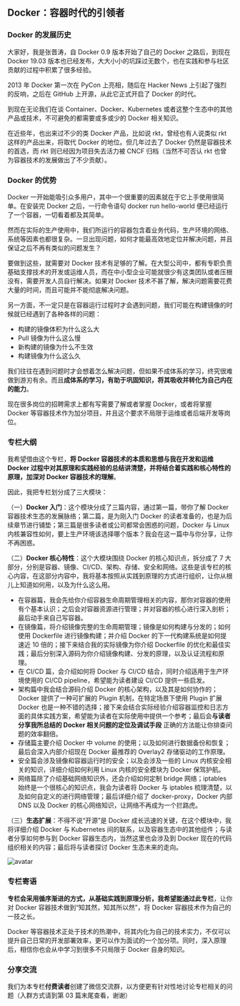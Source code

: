 ## Docker：容器时代的引领者

### Docker 的发展历史

大家好，我是张晋涛，自 Docker 0.9 版本开始了自己的 Docker 之路后，到现在 Docker 19.03 版本也已经发布，大大小小的坑踩过无数个，也在实践和参与社区贡献的过程中积累了很多经验。

2013 年 Docker 第一次在 PyCon 上亮相，随后在 Hacker News 上引起了强烈的反响，之后在 GitHub 上开源，从此它正式开启了 Docker 的时代。

到现在无论我们在谈 Container、Docker、Kubernetes 或者这整个生态中的其他产品或技术，不可避免的都需要或多或少的 Docker 相关知识。

在近些年，也出来过不少的类 Docker 产品，比如说 rkt，曾经也有人说类似 rkt 这样的产品出来，将取代 Docker 的地位。但几年过去了 Docker 仍然是容器技术的首选，而 rkt 则已经因为项目失去活力被 CNCF 归档（当然不可否认 rkt 也曾为容器技术的发展做出了不少贡献）。

### Docker 的优势

Docker 一开始能吸引众多用户，其中一个很重要的因素就在于它上手使用很简单。在安装完 Docker 之后，一行命令语句 docker run hello-world 便已经运行了一个容器，一切看着都及其简单。

然而在实际的生产使用中，我们所运行的容器包含着业务代码，生产环境的网络、系统等因素也都很复杂。一旦出现问题，如何才能最高效地定位并解决问题，并且保证之后不再有类似的问题发生？

要做到这些，就需要对 Docker 技术有足够的了解。在大型公司中，都有专职负责基础支撑技术的开发或运维人员，而在中小型企业可能就很少有这类团队或者压根没有，需要开发人员自行解决。如果对 Docker 技术不甚了解，解决问题需要花费大量的时间，而且可能并不能彻底解决问题。

另一方面，不一定只是在容器运行过程时才会遇到问题，我们可能在构建镜像的时候就已经遇到了各种各样的问题：

- 构建的镜像体积为什么这么大
- Pull 镜像为什么这么慢
- 新构建的镜像为什么不生效
- 构建镜像为什么这么久

我们往往在遇到问题时才会想着怎么解决问题，但如果不成体系的学习，终究很难做到游刃有余。而且**成体系的学习，有助于巩固知识，将其吸收并转化为自己内在的能力**。

现在很多岗位的招聘需求上都有写需要了解或者掌握 Docker，或者将掌握 Docker 等容器技术作为加分项目，并且这个要求不局限于运维或者后端开发等岗位。

### 专栏大纲

我希望借由这个专栏，**将 Docker 容器技术的本质和思想与我在开发和运维 Docker 过程中对其原理和实践经验的总结讲清楚，并将结合着实践和核心特性的原理，加深对 Docker 容器技术的理解**。

因此，我把专栏划分成了三大模块：

（一）**Docker 入门**：这个模块分成了三篇内容，通过第一篇，带你了解 Docker 容器技术生态的发展脉络；第二篇，是为刚入门 Docker 的读者准备的，也是为后续章节进行铺垫；第三篇是很多读者或公司都常会困惑的问题，Docker 与 Linux 内核兼容性如何，要上生产环境该选择哪个版本？我会在这一篇中与你分享，让你不再困惑。

（二）**Docker 核心特性**：这个大模块围绕 Docker 的核心知识点，拆分成了 7 大部分，分别是容器、镜像、CI/CD、架构、存储、安全和网络。这些是该专栏的核心内容，在这部分内容中，我将基本按照从实践到原理的方式进行组织，让你从根儿上知道如何用，以及为什么这么用。

- 在容器篇，我会先给你介绍容器生命周期管理相关的内容，那你对容器的使用有个基本认识；之后会对容器资源进行管理；并对容器的核心进行深入剖析；最后动手来自己写容器。
- 在镜像篇，将介绍镜像完整的生命周期管理；镜像是如何构建与分发的；如何使用 Dockerfile 进行镜像构建；并介绍 Docker 的下一代构建系统是如何提速近 10 倍的；接下来结合我的实际镜像为你介绍 Dockerfile 的优化和最佳实践；最后分别深入源码为你介绍镜像构建、分发的原理，以及认证流程和原理。
- 在 CI/CD 篇，会介绍如何将 Docker 与 CI/CD 结合，同时介绍适用于生产环境使用的 CI/CD pipeline，希望能为读者建设 CI/CD 提供一些启发。
- 架构篇中我会结合源码介绍 Docker 的核心架构，以及其是如何协作的；Docker 提供了一种可扩展的 Plugin 机制，在特定场景下使用 Plugin 扩展 Docker 也是一种不错的选择；接下来会结合实际经验介绍容器监控和日志方面的具体实践方案，希望能为读者在实际使用中提供一个参考；最后会**与读者分享我所总结的 Docker 相关问题的定位及调试手段** 正确的方法能让你排查问题的效率翻倍。
- 存储篇主要介绍 Docker 中 volume 的使用；以及如何进行数据备份和恢复；最后会深入内部介绍现在 Docker 最推荐的 Overlay2 存储驱动的工作原理。
- 安全篇会涉及镜像和容器运行时的安全；以及会涉及一些的 Linux 内核安全相关的知识，详细介绍如何利用 Linux 内核的安全模块为 Docker 保驾护航。
- 网络篇除了介绍基础网络知识外，还会介绍如何定制 bridge 网络；iptables 始终是一个很核心的知识点，我会为读者将 Docker 与 iptables 梳理清楚，以及如何自定义的进行网络管理；最后详细介绍了 docker-proxy，Docker 内部 DNS 以及 Docker 的核心网络知识，让网络不再成为一个拦路虎。

（三）**生态扩展**：不得不说“开源”是 Docker 成长迅速的关键，在这个模块中，我将详细介绍 Docker 与 Kubernetes 间的联系，以及容器生态中的其他组件；与读者分享如何参与到 Docker 容器生态内，当然这里也会涉及到 Docker 现在的代码组织相关的内容；最后将与读者探讨 Docker 生态未来的走向。

![avatar](https://images.gitbook.cn/FnlTkrTL9KP88b7pjYRxzpcOQZNO)

### 专栏寄语

**专栏会采用循序渐进的方式，从基础实践到原理分析，我希望能通过此专栏**，让你对 Docker 容器技术做到“知其然，知其所以然”，将 Docker 容器技术作为自己的一技之长。

Docker 等容器技术正处于技术的热潮中，将其内化为自己的技术实力，不仅可以提升自己日常的开发部署效率，更可以作为面试的一个加分项。同时，深入原理后，相信你也会从中学习到很多不只局限于 Docker 自身的知识。

### 分享交流

我们为本专栏**付费读者**创建了微信交流群，以方便更有针对性地讨论专栏相关的问题（入群方式请到第 03 篇末尾查看，谢谢）